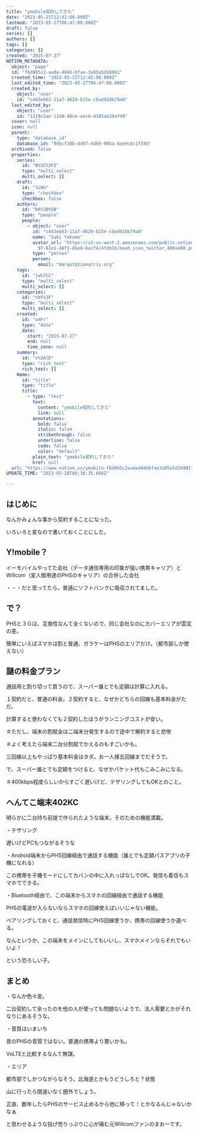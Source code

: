 ```yaml
---
title: "ymobile契約してきた"
date: "2023-05-21T12:42:00.000Z"
lastmod: "2023-05-27T06:47:00.000Z"
draft: false
series: []
authors: []
tags: []
categories: []
created: "2015-07-27"
NOTION_METADATA:
  object: "page"
  id: "f6d965c2-aada-4846-bfae-3a95a5d18901"
  created_time: "2023-05-21T12:42:00.000Z"
  last_edited_time: "2023-05-27T06:47:00.000Z"
  created_by:
    object: "user"
    id: "c443eb63-11a7-4629-b15e-c6ad918b79a0"
  last_edited_by:
    object: "user"
    id: "1219c5ae-11d8-48ce-aec6-d385ae29af49"
  cover: null
  icon: null
  parent:
    type: "database_id"
    database_id: "9dbcf20b-4d97-4d69-98ba-8ae9c8c1f58d"
  archived: false
  properties:
    series:
      id: "B%3C%3FS"
      type: "multi_select"
      multi_select: []
    draft:
      id: "JiWU"
      type: "checkbox"
      checkbox: false
    authors:
      id: "bK%3B%5B"
      type: "people"
      people:
        - object: "user"
          id: "c443eb63-11a7-4629-b15e-c6ad918b79a0"
          name: "Saki Yakumo"
          avatar_url: "https://s3-us-west-2.amazonaws.com/public.notion-static.com/3ad1c4\
            97-61e1-48f1-85e8-6acf4c4fdb2d/maoh_icon_twitter_400x400.png"
          type: "person"
          person:
            email: "marqut@ziomatrix.org"
    tags:
      id: "jw%7CC"
      type: "multi_select"
      multi_select: []
    categories:
      id: "nbY%3F"
      type: "multi_select"
      multi_select: []
    created:
      id: "vmFr"
      type: "date"
      date:
        start: "2015-07-27"
        end: null
        time_zone: null
    summary:
      id: "x%3AlD"
      type: "rich_text"
      rich_text: []
    Name:
      id: "title"
      type: "title"
      title:
        - type: "text"
          text:
            content: "ymobile契約してきた"
            link: null
          annotations:
            bold: false
            italic: false
            strikethrough: false
            underline: false
            code: false
            color: "default"
          plain_text: "ymobile契約してきた"
          href: null
  url: "https://www.notion.so/ymobile-f6d965c2aada4846bfae3a95a5d18901"
UPDATE_TIME: "2023-05-28T06:38:35.666Z"

---
```

<link rel="stylesheet" href="https://cdn.jsdelivr.net/npm/katex@0.16.2/dist/katex.min.css" integrity="sha384-bYdxxUwYipFNohQlHt0bjN/LCpueqWz13HufFEV1SUatKs1cm4L6fFgCi1jT643X" crossorigin="anonymous">


## はじめに


なんかみょんな事から契約することになった。


いろいろと変なので書いておくことにした。


## Y!mobile？


イーモバイルやってた会社（データ通信専用の印象が強い携帯キャリア）とWillcom（変人御用達のPHSのキャリア）の合併した会社


・・・だと思ってたら、普通にソフトバンクに吸収されてました。


## で？


PHSと３Ｇは、互換性なんて全くないので、同じ会社なのにカバーエリアが雲泥の差。


簡単にいえばスマホは割と普通、ガラケーはPHSのエリアだけ。（都市部しか使えない）


## 謎の料金プラン


通話用と割り切って買うので、スーパー誰とでも定額は計算に入れる。


１契約だと、普通の料金。２契約すると、なぜかどちらの回線も基本料金がただ。


計算すると使わなくても２契約したほうがランニングコストが安い。


＃ただし、端末の割賦金は二端末分発生するので途中で解約すると悲惨


＃よく考えたら端末二台分割賦でかえるのもすごいかも。


三回線以上もやっぱり基本料金はタダ。お一人様五回線までだそうで。


で、スーパー誰とでも定額をつけると、なぜかパケット代もこみこみになる。


＃400kbps程度らしいからすごく遅いけど、テザリングしてもOKとのこと。


## へんてこ端末402KC


明らかに二台持ち前提で作られたような端末。そのための機能満載。


・テザリング


遅いけどPCもつながるそうな


・Android端末からPHS回線経由で通話する機能（誰とでも定額パスアプリの子機になれる）


この携帯を子機モードにしてカバンの中に入れっぱなしでOK。発信も着信もスマホでできる。


・Bluetooth経由で、この端末からスマホの回線経由で通話する機能


PHSの電波が入らないならスマホの回線使えばいいじゃない機能。


ペアリングしておくと、通話発信時にPHS回線使うか、携帯の回線使うか選べる。


なんというか、この端末をメインにしてもいいし、スマホメインならそれでもいいよ！


という恐ろしい子。


## まとめ


・なんか色々変。


二台契約して余ったのを他の人が使っても問題ないようで、法人需要とかがそれなりにあるそうな。


・音質はいまいち


昔のPHSの音質ではない。普通の携帯より悪いかも。


VoLTEと比較するなんて無謀。


・エリア


都市部でしかつながらなそう。北海道とかもうどうしろと？状態


山に行ったら間違いなく圏外でしょう。


正直、数年したらPHSのサービス止めるから他に移って！とかなるんじゃないかなぁ


と思わせるような投げ売りっぷりに心が痛む元Willcomファンのまおーです。

